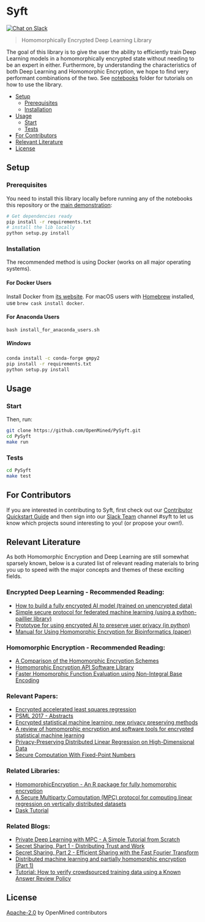 # Syft

[![Chat on Slack](https://img.shields.io/badge/chat-on%20slack-7A5979.svg)](https://openmined.slack.com/)

> Homomorphically Encrypted Deep Learning Library

The goal of this library is to give the user the ability to efficiently train Deep Learning models in a homomorphically encrypted state without needing to be an expert in either. Furthermore, by understanding the characteristics of both Deep Learning and Homomorphic Encryption, we hope to find very performant combinations of the two.  See [notebooks](./notebooks) folder for tutorials on how to use the library.

- [Setup](#setup-install-instructions)
  - [Prerequisites](#prerequisites)
  - [Installation](#installation)
- [Usage](#usage)
  - [Start](#start)
  - [Tests](#tests)
- [For Contributors](#for-contributors)
- [Relevant Literature](#relevant-literature)
- [License](#license)

## Setup

### Prerequisites

You need to install this library locally before running any of the notebooks this repository or the [main demonstration](https://github.com/OpenMined/sonar):

```sh
# Get dependencies ready
pip install -r requirements.txt
# install the lib locally
python setup.py install
```

### Installation

The recommended method is using Docker (works on all major operating systems).

#### For Docker Users

Install Docker from [its website](https://www.docker.com/).
For macOS users with [Homebrew](https://brew.sh/) installed, use `brew cask install docker`.

#### For Anaconda Users

```
bash install_for_anaconda_users.sh
```

##### Windows

```sh
conda install -c conda-forge gmpy2
pip install -r requirements.txt
python setup.py install
```

## Usage

### Start

Then, run:

```sh
git clone https://github.com/OpenMined/PySyft.git
cd PySyft
make run
```

### Tests

```sh
cd PySyft
make test
```

## For Contributors

If you are interested in contributing to Syft, first check out our [Contributor Quickstart Guide](https://github.com/OpenMined/Docs/blob/master/contributing/quickstart.md) and then sign into our [Slack Team](https://openmined.slack.com/) channel #syft to let us know which projects sound interesting to you! (or propose your own!).

## Relevant Literature

As both Homomorphic Encryption and Deep Learning are still somewhat sparsely known, below is a curated list of relevant reading materials to bring you up to speed with the major concepts and themes of these exciting fields.

### Encrypted Deep Learning - Recommended Reading:
- [How to build a fully encrypted AI model (trained on unencrypted data)](http://iamtrask.github.io/2017/03/17/safe-ai/)
- [Simple secure protocol for federated machine learning (using a python-paillier library)](https://blog.n1analytics.com/distributed-machine-learning-and-partially-homomorphic-encryption-1/)
- [Prototype for using encrypted AI to preserve user privacy (in python)](http://iamtrask.github.io/2017/06/05/homomorphic-surveillance/)
- [Manual for Using Homomorphic Encryption for Bioinformatics (paper)](https://www.microsoft.com/en-us/research/wp-content/uploads/2015/11/ManualHE-3.pdf)

### Homomorphic Encryption - Recommended Reading:
- [A Comparison of the Homomorphic Encryption Schemes](https://eprint.iacr.org/2014/062.pdf)
- [Homomorphic Encryption API Software Library](http://heat-h2020-project.blogspot.co.uk/2017/02/homomorphic-encryption-api-software.html)
- [Faster Homomorphic Function Evaluation using Non-Integral Base Encoding](http://heat-h2020-project.blogspot.co.uk/2017/)

### Relevant Papers:
- [Encrypted accelerated least squares regression](http://proceedings.mlr.press/v54/esperanca17a/esperanca17a.pdf)
- [PSML 2017 - Abstracts](https://sites.google.com/view/psml/program/abstracts)
- [Encrypted statistical machine learning: new privacy
preserving methods](https://arxiv.org/pdf/1508.06845.pdf)
- [A review of homomorphic encryption and software
tools for encrypted statistical machine learning](https://arxiv.org/pdf/1508.06574.pdf)
- [Privacy-Preserving Distributed Linear Regression on High-Dimensional Data](https://eprint.iacr.org/2016/892)
- [Secure Computation With Fixed-Point Numbers](https://www1.cs.fau.de/filepool/publications/octavian_securescm/secfp-fc10.pdf)

### Related Libraries:
- [HomomorphicEncryption - An R package for fully homomorphic encryption](http://www.louisaslett.com/HomomorphicEncryption/#details)
- [A Secure Multiparty Computation (MPC) protocol for computing linear regression on vertically distributed datasets](https://github.com/iamtrask/linreg-mpc)
- [Dask Tutorial](https://github.com/dask/dask-tutorial)

### Related Blogs:
- [Private Deep Learning with MPC - A Simple Tutorial from Scratch](https://mortendahl.github.io/2017/04/17/private-deep-learning-with-mpc/)
- [Secret Sharing, Part 1 - Distributing Trust and Work](https://mortendahl.github.io/2017/06/04/secret-sharing-part1/)
- [Secret Sharing, Part 2 - Efficient Sharing with the Fast Fourier Transform](https://mortendahl.github.io/2017/06/24/secret-sharing-part2/)
- [Distributed machine learning and partially homomorphic encryption (Part 1)](https://blog.n1analytics.com/distributed-machine-learning-and-partially-homomorphic-encryption-1/)
- [Tutorial: How to verify crowdsourced training data using a Known Answer Review Policy](https://blog.mturk.com/tutorial-how-to-verify-crowdsourced-training-data-using-a-known-answer-review-policy-85596fb55ed)

## License

[Apache-2.0](https://github.com/OpenMined/PySyft/blob/develop/LICENSE) by OpenMined contributors
